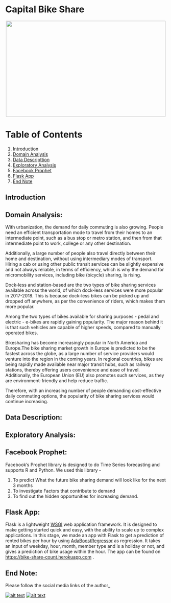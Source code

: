 #  Capital Bike Share 


<p align="center">
  <img width="500" height="300" src="https://cdn.vox-cdn.com/thumbor/jCmfjfLM7dk1Ds8ahGYC6P-kpqo=/0x0:4928x3264/1200x800/filters:focal(2070x1238:2858x2026)/cdn.vox-cdn.com/uploads/chorus_image/image/63014071/shutterstock_695917258.0.jpg">
</p>



# Table of Contents
1. [Introduction](#Introduction)
2. [Domain Analysis](#Domain-Analysis)
2. [Data Descripttion](#Data-Description)
4. [Exploratory Analysis](#Exploratory-Analysis)
5. [Facebook Prophet](#facebook-Prophet)
6. [Flask App](#Flask-App)
7. [End Note](#End-Note)



## Introduction 




## Domain Analysis:

With urbanization, the demand for daily commuting is also growing. People need an efficient transportation mode to travel from their homes to an intermediate point, such as a bus stop or metro station, and then from that intermediate point to work, college or any other destination.

Additionally, a large number of people also travel directly between their home and destination, without using intermediary modes of transport. Hiring a cab or using other public transit services can be slightly expensive and not always reliable, in terms of efficiency, which is why the demand for micromobility services, including bike (bicycle) sharing, is rising.

Dock-less and station-based are the two types of bike sharing services available across the world, of which dock-less services were more popular in 2017-2018. This is because dock-less bikes can be picked up and dropped off anywhere, as per the convenience of riders, which makes them more popular.

Among the two types of bikes available for sharing purposes - pedal and electric - e-bikes are rapidly gaining popularity. The major reason behind it is that such vehicles are capable of higher speeds, compared to manually operated bikes.

Bikesharing has become increasingly popular in North America and Europe.The bike sharing market growth in Europe is predicted to be the fastest across the globe, as a large number of service providers would venture into the region in the coming years. In regional countries, bikes are being rapidly made available near major transit hubs, such as railway stations, thereby offering users convenience and ease of travel. Additionally, the European Union (EU) also promotes such services, as they are environment-friendly and help reduce traffic.

Therefore, with an increasing number of people demanding cost-effective daily commuting options, the popularity of bike sharing services would continue increasing.


## Data Description:





## Exploratory Analysis:





## Facebook Prophet:

 Facebook’s Prophet library is designed to do Time Series forecasting and supports R and Python. We used this library -
1) To predict What the future bike sharing demand will look like for the next 3 months
2) To investigate Factors that contribute to demand
3) To find out the hidden opportunities for increasing demand.






## Flask App: 

Flask is a lightweight [WSGI](https://wsgi.readthedocs.io/en/latest/) web application framework. It is designed to make getting started quick and easy, with the ability to scale up to complex applications. In this stage, we made an app with Flask to get a prediction of rented bikes per hour by using [AdaBoostRegressor](https://scikit-learn.org/stable/modules/generated/sklearn.ensemble.AdaBoostRegressor.html) as regression. It takes an input of weekday, hour, month, member type and  is a holiday or not, and gives a prediction of bike usage within the hour. The app can be found on https://bike-share-count.herokuapp.com .



## End Note:

Please follow the social media links of the author_

<!-- Please don't remove this: Grab your social icons from https://github.com/carlsednaoui/gitsocial -->

<!-- display the social media buttons in your README -->


[![alt text][1.1]][1]
[![alt text][2.1]][2]


<!-- links to social media icons -->
<!-- no need to change these -->

<!-- icons with padding -->


[1.1]: http://i.imgur.com/yCsTjba.png (google plus icon with padding)
[2.1]: http://i.imgur.com/0o48UoR.png (github icon with padding)

<!-- icons without padding -->


[1.2]: http://i.imgur.com/VlgBKQ9.png (google plus icon without padding)
[2.2]: http://i.imgur.com/9I6NRUm.png (github icon without padding)


<!-- links to your social media accounts -->
<!-- update these accordingly -->


[1]: https://myaccount.google.com/profile?pli=1
[2]: https://github.com/anupdey6

<!-- Please don't remove this: Grab your social icons from https://github.com/carlsednaoui/gitsocial -->